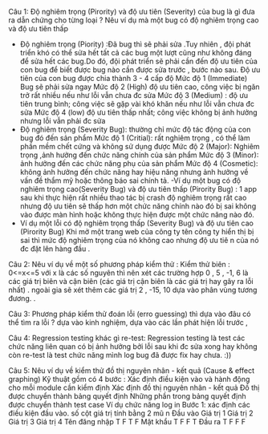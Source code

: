 Câu 1: Độ nghiêm trọng (Pirority) và độ ưu tiên (Severity) của bug là gì  đưa ra dẫn chứng cho từng loại ? Nêu ví dụ mà một bug có độ nghiêm trọng cao và độ ưu tiên thấp
- Độ nghiêm trọng (Piority) :Đã bug thì sẽ phải sửa .Tuy nhiên , đội phát triển khó có thể sửa hết tất cả các bug một lượt cũng như không đáng để sửa hết các bug.Do đó, đội phát triển sẽ phải cần đến độ ưu tiên của con bug để biết được bug nào cần được sửa trước , bước nào sau. Độ ưu tiên của con bug được chia thành 3 - 4 cấp độ
 Mức độ 1 (Immediate)  Bug sẽ phải sửa ngay 
 Mức độ 2 (High) độ ưu tiên cao, công việc bị ngăn trở rất nhiều nếu như lỗi vẫn chưa đc sửa
 Mức độ 3 (Medium) : độ ưu tiên trung bình; công việc sẽ gặp vài khó khăn nếu như lỗi vẫn chưa đc sửa
 Mức độ 4 (low) độ ưu tiên thấp nhất; công việc không bị ảnh hưởng nhưng lỗi vẫn phải đc sửa
- Độ nghiêm trọng (Severity Bug): thường chỉ mức độ tác động của con bug đó đến sản phẩm
Mức độ 1 (Critial): rất nghiêm trọng , có thể làm phần mềm chết cứng và không sử dụng được
Mức độ 2 (Major): Nghiêm trọng ,ảnh hưởng đến chức năng chính của sản phẩm
Mức độ 3 (Minor): ảnh hưởng đến các chức năng phụ của sản phẩm 
Mức độ 4 (Cosmetic):  không ảnh hưởng đến chức năng hay hiệu năng nhưng ảnh hưởng về vấn đề thẩm mỹ hoặc thông báo sai chính tả.
-Ví dụ một bug có độ nghiêm trọng cao(Severity Bug) và độ ưu tiên thấp (Pirority Bug) :
1 app sau khi thực hiện rất nhiều thao tác bị crash độ nghiêm trọng rất cao nhưng độ ưu tiên sẽ thấp hơn một chức năng chính nào đó bị sai không vào được màn hình hoặc không thực hiện được một chức năng nào đó.
- Ví dụ một lỗi có độ nghiêm trọng thấp (Severity Bug) và độ ưu tiên cao (Pirority Bug)
Khi mở một trang web của công ty tên công ty hiển thị bị sai thì mức độ nghiêm trọng của nó không cao nhưng độ ưu tiê n của nó đc đặt lên hàng đầu .

Câu 2: Nêu ví dụ về một số phương pháp kiểm thử : 
Kiểm thử biên : 0<=x<=5  với x là các số nguyên  thì nên xét các trường hợp 0 , 5 , -1, 6 là các giá trị biên và cận biên (các giá trị cận biên là các giá trị hay gây ra lỗi nhất) . ngoài gia sẽ xét thêm các giá trị 2 , -15, 10  dựa vào phân vùng tương đương. .

Câu 3: Phương pháp kiểm thử đoán lỗi (erro guessing) thì dựa vào đâu có thể tìm ra lỗi ? 
dựa vào kinh nghiệm, dựa vào các lần phát hiện lỗi trước , 

Câu 4: Regression testing khác gì re-test: Regression testing là test các chức năng liên quan có bị ảnh hưởng bởi lỗi sau khi đc sửa xong hay không còn re-test là test chức năng mình log bug đã được fix hay chưa. :))

Câu 5: Nêu ví dụ về kiểm thử đồ thị nguyên nhân - kết quả (Cause & effect graphing)
Kỹ thuật gồm có 4 bước : 
Xác định điều kiện vào và hành động cho mỗi module cần kiểm định 
Xác định đồ thị nguyên nhân - kết quả
Đồ thị được chuyển thành bảng quyết định
Những phần trong bảng quyết định được chuyển thành test case
Ví dụ chức năng log in 
Bước 1: xác định các điều kiện đầu vào. số cột giá trị tính bằng 2 mũ n
Đầu vào                               Giá trị 1              Giá trị 2                Giá trị 3          Giá trị 4
Tên đăng nhập                   T                          F                              T                     F
Mật khẩu                             T                          F                               F                     T
Đầu ra                                 T                           F                               F                     F